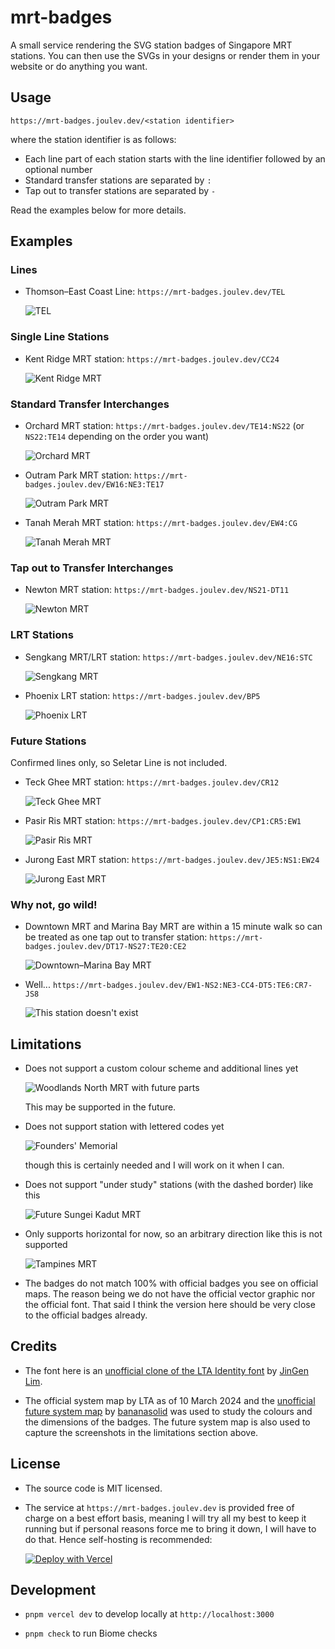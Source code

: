 # mrt-badges

A small service rendering the SVG station badges of Singapore MRT stations. You can then use the SVGs in your designs or render them in your website or do anything you want.

## Usage

```
https://mrt-badges.joulev.dev/<station identifier>
```

where the station identifier is as follows:

* Each line part of each station starts with the line identifier followed by an optional number
* Standard transfer stations are separated by `:`
* Tap out to transfer stations are separated by `-`

Read the examples below for more details.

## Examples

### Lines

* Thomson–East Coast Line: `https://mrt-badges.joulev.dev/TEL`

  ![TEL](https://mrt-badges.joulev.dev/TEL)

### Single Line Stations

* Kent Ridge MRT station: `https://mrt-badges.joulev.dev/CC24`

  ![Kent Ridge MRT](https://mrt-badges.joulev.dev/CC24)

### Standard Transfer Interchanges

* Orchard MRT station: `https://mrt-badges.joulev.dev/TE14:NS22` (or `NS22:TE14` depending on the order you want)

  ![Orchard MRT](https://mrt-badges.joulev.dev/TE14:NS22)

* Outram Park MRT station: `https://mrt-badges.joulev.dev/EW16:NE3:TE17`

  ![Outram Park MRT](https://mrt-badges.joulev.dev/EW16:NE3:TE17)

* Tanah Merah MRT station: `https://mrt-badges.joulev.dev/EW4:CG`

  ![Tanah Merah MRT](https://mrt-badges.joulev.dev/EW4:CG)

### Tap out to Transfer Interchanges

* Newton MRT station: `https://mrt-badges.joulev.dev/NS21-DT11`

  ![Newton MRT](https://mrt-badges.joulev.dev/NS21-DT11)

### LRT Stations

* Sengkang MRT/LRT station: `https://mrt-badges.joulev.dev/NE16:STC`

  ![Sengkang MRT](https://mrt-badges.joulev.dev/NE16:STC)

* Phoenix LRT station: `https://mrt-badges.joulev.dev/BP5`

  ![Phoenix LRT](https://mrt-badges.joulev.dev/BP5)

### Future Stations

Confirmed lines only, so Seletar Line is not included.

* Teck Ghee MRT station: `https://mrt-badges.joulev.dev/CR12`

  ![Teck Ghee MRT](https://mrt-badges.joulev.dev/CR12)

* Pasir Ris MRT station: `https://mrt-badges.joulev.dev/CP1:CR5:EW1`

  ![Pasir Ris MRT](https://mrt-badges.joulev.dev/CP1:CR5:EW1)

* Jurong East MRT station: `https://mrt-badges.joulev.dev/JE5:NS1:EW24`

  ![Jurong East MRT](https://mrt-badges.joulev.dev/JE5:NS1:EW24)

### Why not, go wild!

* Downtown MRT and Marina Bay MRT are within a 15 minute walk so can be treated as one tap out to transfer station: `https://mrt-badges.joulev.dev/DT17-NS27:TE20:CE2`

  ![Downtown–Marina Bay MRT](https://mrt-badges.joulev.dev/DT17-NS27:TE20:CE2)

* Well... `https://mrt-badges.joulev.dev/EW1-NS2:NE3-CC4-DT5:TE6:CR7-JS8`

  ![This station doesn't exist](https://mrt-badges.joulev.dev/EW1-NS2:NE3-CC4-DT5:TE6:CR7-JS8)

## Limitations

* Does not support a custom colour scheme and additional lines yet

  ![Woodlands North MRT with future parts](https://r2.joulev.dev/files/uuqzj0yr9bovaohhjlaqwh2n)

  This may be supported in the future.

* Does not support station with lettered codes yet

  ![Founders' Memorial](https://r2.joulev.dev/files/v7wjgw4ptxnu1g73fjwr9ad1)

  though this is certainly needed and I will work on it when I can.

* Does not support "under study" stations (with the dashed border) like this

  ![Future Sungei Kadut MRT](https://r2.joulev.dev/files/zl48bqd6p2a6duy4fojvt93h)

* Only supports horizontal for now, so an arbitrary direction like this is not supported

  ![Tampines MRT](https://r2.joulev.dev/files/k8nfukrabl6q4fvdn9orgkbu)

* The badges do not match 100% with official badges you see on official maps. The reason being we do not have the official vector graphic nor the official font. That said I think the version here should be very close to the official badges already.

## Credits

* The font here is an [unofficial clone of the LTA Identity font](https://github.com/jglim/IdentityFont) by [JinGen Lim](https://github.com/jglim).

* The official system map by LTA as of 10 March 2024 and the [unofficial future system map](https://adobe.ly/3M2fyju) by [bananasolid](https://www.youtube.com/@bananasolid) was used to study the colours and the dimensions of the badges. The future system map is also used to capture the screenshots in the limitations section above.

## License

* The source code is MIT licensed.

* The service at `https://mrt-badges.joulev.dev` is provided free of charge on a best effort basis, meaning I will try all my best to keep it running but if personal reasons force me to bring it down, I will have to do that. Hence self-hosting is recommended:

  [![Deploy with Vercel](https://vercel.com/button)](https://vercel.com/new/clone?repository-url=https%3A%2F%2Fgithub.com%2Fjoulev%2Fmrt-badges&project-name=mrt-badges&repository-name=mrt-badges)

## Development

* `pnpm vercel dev` to develop locally at `http://localhost:3000`

* `pnpm check` to run Biome checks
